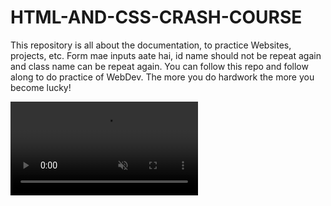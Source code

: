 # HTML-AND-CSS-CRASH-COURSE
This repository is all about the documentation, to practice Websites, projects, etc.
Form mae inputs aate hai, id name should not be repeat again and class name can be repeat again.
You can follow this repo and follow along to do practice of WebDev.
The more you do hardwork the more you become lucky!

<video src="./Preview-Projects/Proj1-MarioClub.mp4" loop muted alt="Mario Club Project-1">

